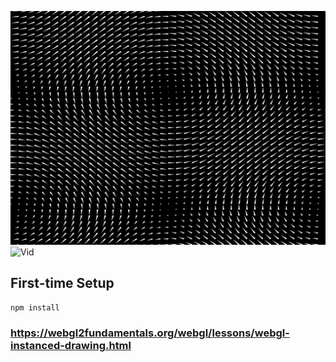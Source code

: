 ![picture](./src/media/01.png)
![Vid](./src/media/01.gif)

## First-time Setup

```shell
npm install
```


### https://webgl2fundamentals.org/webgl/lessons/webgl-instanced-drawing.html
